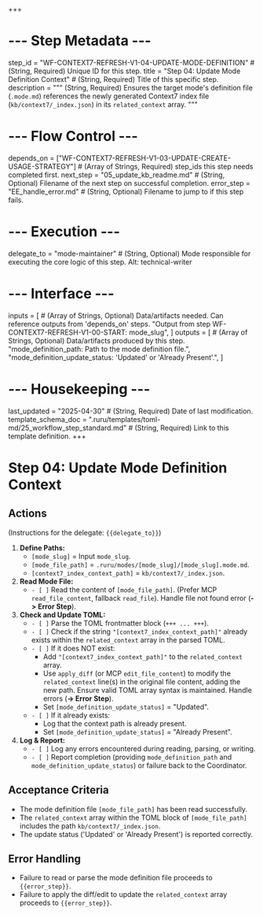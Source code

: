 +++
# --- Step Metadata ---
step_id = "WF-CONTEXT7-REFRESH-V1-04-UPDATE-MODE-DEFINITION" # (String, Required) Unique ID for this step.
title = "Step 04: Update Mode Definition Context" # (String, Required) Title of this specific step.
description = """
(String, Required) Ensures the target mode's definition file (`.mode.md`)
references the newly generated Context7 index file (`kb/context7/_index.json`) in its `related_context` array.
"""

# --- Flow Control ---
depends_on = ["WF-CONTEXT7-REFRESH-V1-03-UPDATE-CREATE-USAGE-STRATEGY"] # (Array of Strings, Required) step_ids this step needs completed first.
next_step = "05_update_kb_readme.md" # (String, Optional) Filename of the next step on successful completion.
error_step = "EE_handle_error.md" # (String, Optional) Filename to jump to if this step fails.

# --- Execution ---
delegate_to = "mode-maintainer" # (String, Optional) Mode responsible for executing the core logic of this step. Alt: technical-writer

# --- Interface ---
inputs = [ # (Array of Strings, Optional) Data/artifacts needed. Can reference outputs from 'depends_on' steps.
    "Output from step WF-CONTEXT7-REFRESH-V1-00-START: mode_slug",
]
outputs = [ # (Array of Strings, Optional) Data/artifacts produced by this step.
    "mode_definition_path: Path to the mode definition file.",
    "mode_definition_update_status: 'Updated' or 'Already Present'.",
]

# --- Housekeeping ---
last_updated = "2025-04-30" # (String, Required) Date of last modification.
template_schema_doc = ".ruru/templates/toml-md/25_workflow_step_standard.md" # (String, Required) Link to this template definition.
+++

# Step 04: Update Mode Definition Context

## Actions

(Instructions for the delegate: `{{delegate_to}}`)

1.  **Define Paths:**
    *   `[mode_slug]` = Input `mode_slug`.
    *   `[mode_file_path]` = `.ruru/modes/[mode_slug]/[mode_slug].mode.md`.
    *   `[context7_index_context_path]` = `kb/context7/_index.json`.
2.  **Read Mode File:**
    *   `- [ ]` Read the content of `[mode_file_path]`. (Prefer MCP `read_file_content`, fallback `read_file`). Handle file not found error (**-> Error Step**).
3.  **Check and Update TOML:**
    *   `- [ ]` Parse the TOML frontmatter block (`+++ ... +++`).
    *   `- [ ]` Check if the string `"[context7_index_context_path]"` already exists within the `related_context` array in the parsed TOML.
    *   `- [ ]` If it does NOT exist:
        *   Add `"[context7_index_context_path]"` to the `related_context` array.
        *   Use `apply_diff` (or MCP `edit_file_content`) to modify the `related_context` line(s) in the original file content, adding the new path. Ensure valid TOML array syntax is maintained. Handle errors (**-> Error Step**).
        *   Set `[mode_definition_update_status]` = "Updated".
    *   `- [ ]` If it already exists:
        *   Log that the context path is already present.
        *   Set `[mode_definition_update_status]` = "Already Present".
4.  **Log & Report:**
    *   `- [ ]` Log any errors encountered during reading, parsing, or writing.
    *   `- [ ]` Report completion (providing `mode_definition_path` and `mode_definition_update_status`) or failure back to the Coordinator.

## Acceptance Criteria

*   The mode definition file `[mode_file_path]` has been read successfully.
*   The `related_context` array within the TOML block of `[mode_file_path]` includes the path `kb/context7/_index.json`.
*   The update status ('Updated' or 'Already Present') is reported correctly.

## Error Handling

*   Failure to read or parse the mode definition file proceeds to `{{error_step}}`.
*   Failure to apply the diff/edit to update the `related_context` array proceeds to `{{error_step}}`.